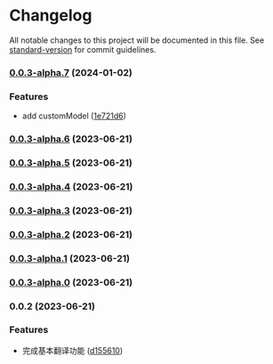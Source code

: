# Changelog

All notable changes to this project will be documented in this file. See [standard-version](https://github.com/conventional-changelog/standard-version) for commit guidelines.

### [0.0.3-alpha.7](https://github.com/Layouwen/bob-plugin-openai-enhance/compare/v0.0.3-alpha.6...v0.0.3-alpha.7) (2024-01-02)


### Features

* add customModel ([1e721d6](https://github.com/Layouwen/bob-plugin-openai-enhance/commit/1e721d6a22345c858f8e624dd81b6c4c6aa9756c))

### [0.0.3-alpha.6](https://github.com/Layouwen/bob-plugin-openai-enhance/compare/v0.0.3-alpha.5...v0.0.3-alpha.6) (2023-06-21)

### [0.0.3-alpha.5](https://github.com/Layouwen/bob-plugin-openai-enhance/compare/v0.0.3-alpha.4...v0.0.3-alpha.5) (2023-06-21)

### [0.0.3-alpha.4](https://github.com/Layouwen/bob-plugin-openai-enhance/compare/v0.0.3-alpha.3...v0.0.3-alpha.4) (2023-06-21)

### [0.0.3-alpha.3](https://github.com/Layouwen/bob-plugin-openai-enhance/compare/v0.0.3-alpha.2...v0.0.3-alpha.3) (2023-06-21)

### [0.0.3-alpha.2](https://github.com/Layouwen/bob-plugin-openai-enhance/compare/v0.0.3-alpha.1...v0.0.3-alpha.2) (2023-06-21)

### [0.0.3-alpha.1](https://github.com/Layouwen/bob-plugin-openai-enhance/compare/v0.0.3-alpha.0...v0.0.3-alpha.1) (2023-06-21)

### [0.0.3-alpha.0](https://github.com/Layouwen/bob-plugin-openai-enhance/compare/v0.0.2...v0.0.3-alpha.0) (2023-06-21)

### 0.0.2 (2023-06-21)


### Features

* 完成基本翻译功能 ([d155610](https://github.com/Layouwen/bob-plugin-openai-enhance/commit/d15561004a27894ef5b29f6f3f86008b2565cf6a))
